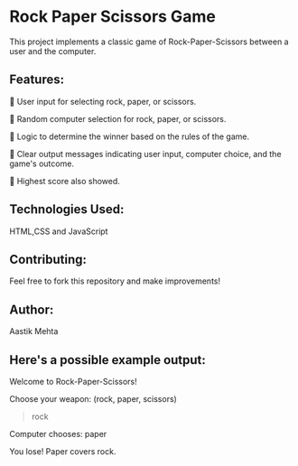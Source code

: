 # Rock Paper Scissors Game
This project implements a classic game of Rock-Paper-Scissors between a user and the computer.

## Features:

🎯 User input for selecting rock, paper, or scissors.

🎯 Random computer selection for rock, paper, or scissors.

🎯 Logic to determine the winner based on the rules of the game.

🎯 Clear output messages indicating user input, computer choice, and the game's outcome.

🎯 Highest score also showed.


## Technologies Used:

HTML,CSS and JavaScript

## Contributing:

Feel free to fork this repository and make improvements!

## Author:

Aastik Mehta

## Here's a possible example output:

Welcome to Rock-Paper-Scissors!

Choose your weapon: (rock, paper, scissors)
> rock

Computer chooses: paper

You lose! Paper covers rock.

